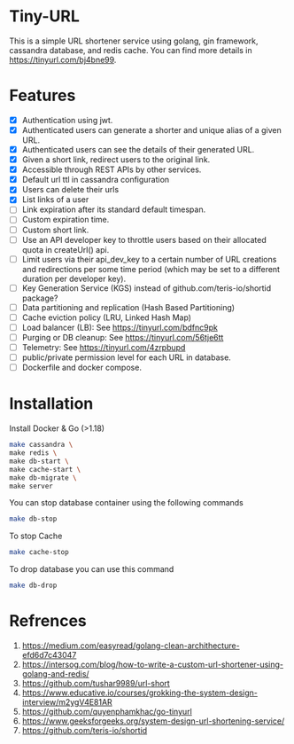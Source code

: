 # Tiny-URL
This is a simple URL shortener service using golang, gin framework, cassandra database, and redis cache. You can find more details in https://tinyurl.com/bj4bne99.

# Features

- [x] Authentication using jwt.
- [x] Authenticated users can generate a shorter and unique alias of a given URL.
- [x] Authenticated users can see the details of their generated URL.   
- [x] Given a short link, redirect users to the original link. 
- [x] Accessible through REST APIs by other services.
- [x] Default url ttl in cassandra configuration
- [x] Users can delete their urls
- [x] List links of a user
- [ ] Link expiration after its standard default timespan.
- [ ] Custom expiration time.  
- [ ] Custom short link.  
- [ ] Use an API developer key to throttle users based on their allocated quota in createUrl() api.
- [ ] Limit users via their api_dev_key to a certain number of URL creations and redirections per some time period (which may be set to a different duration per developer key).
- [ ] Key Generation Service (KGS) instead of github.com/teris-io/shortid package?
- [ ] Data partitioning and replication (Hash Based Partitioning)
- [ ] Cache eviction policy (LRU, Linked Hash Map)
- [ ] Load balancer (LB): See https://tinyurl.com/bdfnc9pk
- [ ] Purging or DB cleanup: See https://tinyurl.com/56tje6tt
- [ ] Telemetry: See https://tinyurl.com/4zrpbupd 
- [ ] public/private permission level for each URL in database.
- [ ] Dockerfile and docker compose.

# Installation

Install Docker & Go (>1.18)

```bash
make cassandra \
make redis \
make db-start \
make cache-start \
make db-migrate \
make server
```
You can stop database container using the following commands

```bash
make db-stop
```
To stop Cache

```bash
make cache-stop
```
To drop database you can use this command

```bash
make db-drop
```

# Refrences

1. https://medium.com/easyread/golang-clean-archithecture-efd6d7c43047
2. https://intersog.com/blog/how-to-write-a-custom-url-shortener-using-golang-and-redis/
3. https://github.com/tushar9989/url-short
4. https://www.educative.io/courses/grokking-the-system-design-interview/m2ygV4E81AR
5. https://github.com/quyenphamkhac/go-tinyurl
6. https://www.geeksforgeeks.org/system-design-url-shortening-service/
7. https://github.com/teris-io/shortid
